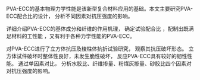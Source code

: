 PVA-ECC的基本物理力学性能是该新型复合材料应用的基础。本文主要研究PVA-ECC配合比的设计， 分析不同因素对抗压强度的影响。

详细介绍PVA-ECC的基体成分和纤维的作用机理， 确定试验配合比 ，配制出既满足材料的工性能 ，又有利于各种力学性能的PVA-ECC。

对PVA-ECC进行了立方体抗压及棱柱体抗折试验研究， 观察其抗压破坏形态。 立方体试件破坏时整体性良好，未发生脆性破坏， 反应PVA-ECC具有较好的韧性性能。 通过单因素对比， 分析水胶比、纤维掺量、粉煤灰掺量、砂胶比四个因素对对抗压强度的影响。 




